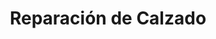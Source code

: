 ---
title: "Reparación de Calzado"
url: /san-miguel-de-allende/reparacion-de-calzado/
shop: Schuhe
---